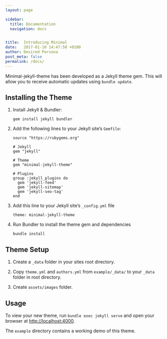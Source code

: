 ```yaml
---
layout: page

sidebar:
  title: Documentation
  navigation: docs


title:  Introducing Minimal
date:   2017-01-10 14:47:50 +0100
author: Desired Persona
post_meta: false
permalink: /docs/
---
```



Minimal-jekyll-theme has been developed as a Jekyll theme gem. This will allow you to receive automatic updates using `bundle update`. 


## Installing the Theme


1. Install Jekyll & Bundler:

    ```
    gem install jekyll bundler
    ```

2. Add the following lines to your Jekyll site’s `Gemfile`:  

    ```
    source "https://rubygems.org"

    # Jekyll
    gem "jekyll"

    # Theme
    gem "minimal-jekyll-theme"

    # Plugins
    group :jekyll_plugins do
      gem 'jekyll-feed'
      gem 'jekyll-sitemap'
      gem 'jekyll-seo-tag'
    end
    ```

3. Add this line to your Jekyll site’s `_config.yml` file

    ```
    theme: minimal-jekyll-theme
    ```

4. Run Bundler to install the theme gem and dependencies

    ```
    bundle install
    ```


## Theme Setup

1. Create a `_data` folder in your sites root directory.

2. Copy `theme.yml` and `authors.yml` from `example/_data/` to your `_data` folder in root directory.

3. Create `assets/images` folder.


## Usage

To view your new theme, run `bundle exec jekyll serve` and open your browser at [http://localhost:4000](http://localhost:4000).

The `example` directory contains a working demo of this theme.
